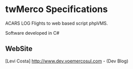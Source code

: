 twMerco Specifications
=====================


ACARS LOG Flights to web based script phpVMS.

Software developed in C#

WebSite
-------
[Levi Costa] http://www.dev.voemercosul.com - (Dev Blog)
